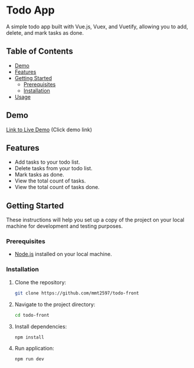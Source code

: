 # Todo App

A simple todo app built with Vue.js, Vuex, and Vuetify, allowing you to add, delete, and mark tasks as done.

## Table of Contents

- [Demo](#demo)
- [Features](#features)
- [Getting Started](#getting-started)
  - [Prerequisites](#prerequisites)
  - [Installation](#installation)
- [Usage](#usage)


## Demo

[Link to Live Demo](https://euphonious-sable-6a05e9.netlify.app/) (Click demo link)


## Features

- Add tasks to your todo list.
- Delete tasks from your todo list.
- Mark tasks as done.
- View the total count of tasks.
- View the total count of tasks done.

## Getting Started

These instructions will help you set up a copy of the project on your local machine for development and testing purposes.

### Prerequisites

- [Node.js](https://nodejs.org/) installed on your local machine.

### Installation

1. Clone the repository:

   ```bash
   git clone https://github.com/mmt2597/todo-front

2. Navigate to the project directory:

   ```bash
   cd todo-front

3. Install dependencies:

   ```bash
   npm install

4. Run application:

   ```bash
   npm run dev
